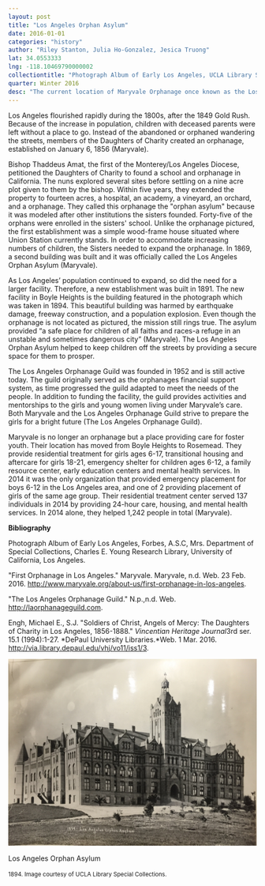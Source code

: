 ```yaml
---
layout: post
title: "Los Angeles Orphan Asylum"
date: 2016-01-01
categories: "history"
author: "Riley Stanton, Julia Ho-Gonzalez, Jesica Truong"
lat: 34.0553333
lng: -118.10469790000002
collectiontitle: "Photograph Album of Early Los Angeles, UCLA Library Special Collections"
quarter: Winter 2016
desc: "The current location of Maryvale Orphanage once known as the Los Angeles Orphan Asylum located in Boyle Heights."
---
```

Los Angeles flourished rapidly during the 1800s, after the 1849 Gold Rush. Because of the increase in population, children with deceased parents were left without a place to go. Instead of the abandoned or orphaned wandering the streets, members of the Daughters of Charity created an orphanage, established on January 6, 1856 (Maryvale). 

Bishop Thaddeus Amat, the first of the Monterey/Los Angeles Diocese, petitioned the Daughters of Charity to found a school and orphanage in California. The nuns explored several sites before settling on a nine acre plot given to them by the bishop. Within five years, they extended the property to fourteen acres, a hospital, an academy, a vineyard, an orchard, and a orphanage. They called this orphanage the &quot;orphan asylum&quot; because it was modeled after other institutions the sisters founded. Forty-five of the orphans were enrolled in the sisters' school. Unlike the orphanage pictured, the first establishment was a simple wood-frame house situated where Union Station currently stands. In order to accommodate increasing numbers of children, the Sisters needed to expand the orphanage. In 1869, a second building was built and it was officially called the Los Angeles Orphan Asylum (Maryvale). 

As Los Angeles’ population continued to expand, so did the need for a larger facility. Therefore, a new establishment was built in 1891. The new facility in Boyle Heights is the building featured in the photograph which was taken in 1894. This beautiful building was harmed by earthquake damage, freeway construction, and a population explosion. Even though the orphanage is not located as pictured, the mission still rings true. The asylum provided “a safe place for children of all faiths and races-a refuge in an unstable and sometimes dangerous city” (Maryvale). The Los Angeles Orphan Asylum helped to keep children off the streets by providing a secure space for them to prosper. 

The Los Angeles Orphanage Guild was founded in 1952 and is still active today. The guild originally served as the orphanages financial support system, as time progressed the guild adapted to meet the needs of the people. In addition to funding the facility,  the guild provides activities and mentorships to the girls and young women living under Maryvale’s care. Both Maryvale and the Los Angeles Orphanage Guild strive to prepare the girls for a bright future (The Los Angeles Orphanage Guild). 

Maryvale is no longer an orphanage but a place providing care for foster youth. Their location has moved from Boyle Heights to Rosemead. They provide residential treatment for girls ages 6-17, transitional housing and aftercare for girls 18-21, emergency shelter for children ages 6-12, a family resource center, early education centers and mental health services. In 2014 it was the only organization that provided emergency placement for boys 6-12 in the Los Angeles area, and one of 2 providing placement of girls of the same age group. Their residential treatment center served 137 individuals in 2014 by providing 24-hour care, housing, and mental health services.  In 2014 alone, they helped 1,242 people in total (Maryvale).


**Bibliography**

Photograph Album of Early Los Angeles, Forbes, A.S.C, Mrs. Department of Special Collections, Charles E. Young Research Library, University of California, Los Angeles.

&quot;First Orphanage in Los Angeles.&quot; Maryvale. Maryvale, n.d. Web. 23 Feb. 2016. http://www.maryvale.org/about-us/first-orphanage-in-los-angeles.

&quot;The Los Angeles Orphanage Guild.&quot; N.p.,n.d. Web. http://laorphanageguild.com.

Engh, Michael E., S.J. &quot;Soldiers of Christ, Angels of Mercy: The Daughters of Charity in Los Angeles, 1856-1888.&quot; *Vincentian Heritage Journal*3rd ser. 15.1 (1994):1-27. *DePaul University Libraries.*Web. 1 Mar. 2016. http://via.library.depaul.edu/vhj/vo11/iss1/3.


<img src='../images/LAOrphanAsylum.jpg' alt='A black and white photograph of a large Tudor-style five story brick building with multiple window panels on a grass field.'>
<figcaption><p>Los Angeles Orphan Asylum </p><p><small> 1894. Image courtesy of UCLA Library Special Collections.</small></p>
